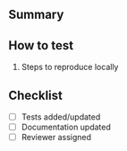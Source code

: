 ## Summary
<!-- Short description of what this PR does -->

## How to test
1. Steps to reproduce locally

## Checklist
- [ ] Tests added/updated
- [ ] Documentation updated
- [ ] Reviewer assigned

